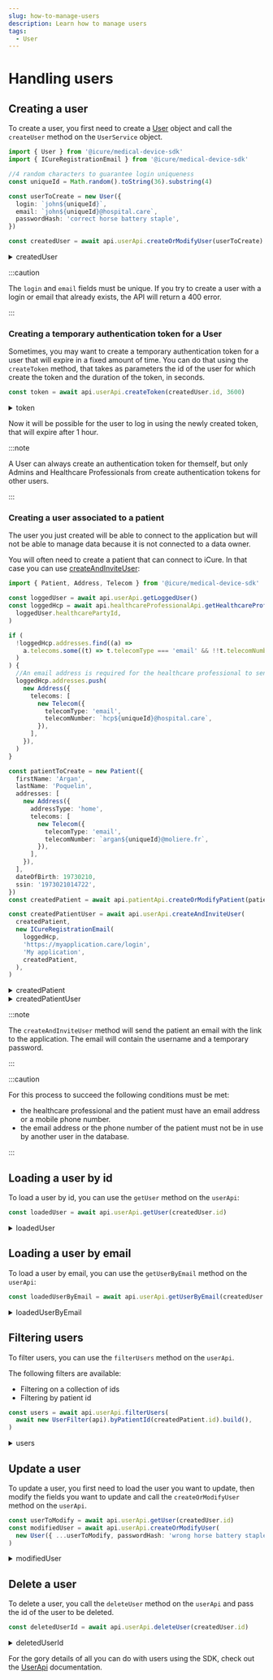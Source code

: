 ```yaml
---
slug: how-to-manage-users
description: Learn how to manage users
tags:
  - User
---
```


# Handling users

## Creating a user

To create a user, you first need to create a [User](../references/classes/User.md) object and call the `createUser` method on the `UserService` object.

<!-- file://code-samples/how-to/manage-users/index.mts snippet:Create a user-->
```typescript
import { User } from '@icure/medical-device-sdk'
import { ICureRegistrationEmail } from '@icure/medical-device-sdk'

//4 random characters to guarantee login uniqueness
const uniqueId = Math.random().toString(36).substring(4)

const userToCreate = new User({
  login: `john${uniqueId}`,
  email: `john${uniqueId}@hospital.care`,
  passwordHash: 'correct horse battery staple',
})

const createdUser = await api.userApi.createOrModifyUser(userToCreate)
```

<!-- output://code-samples/how-to/manage-users/createdUser.txt -->
<details>
<summary>createdUser</summary>

```json
{
  "id": "310c31dc-0cb2-41c4-8911-7acc2461fb85",
  "rev": "1-5680dab9f15afa557209cea31afff475",
  "created": 1688378971900,
  "login": "johnprlq1sm9g",
  "passwordHash": "*",
  "groupId": "ic-e2etest-medtech-docs",
  "email": "johnprlq1sm9g@hospital.care",
  "properties": {},
  "roles": {},
  "sharingDataWith": {},
  "authenticationTokens": {}
}
```
</details>


:::caution

The `login` and `email` fields must be unique. If you try to create a user with a login or email that already exists, the API will return a 400 error.

:::

### Creating a temporary authentication token for a User

Sometimes, you may want to create a temporary authentication token for a user that will expire in a fixed amount of time. 
You can do that using the `createToken` method, that takes as parameters the id of the user for which create the token 
and the duration of the token, in seconds.

<!-- file://code-samples/how-to/manage-users/index.mts snippet:Create a token-->
```typescript
const token = await api.userApi.createToken(createdUser.id, 3600)
```

<!-- output://code-samples/how-to/manage-users/token.txt -->
<details>
<summary>token</summary>

```text
d771202a-5a67-49ab-8f01-1b46649cbffa
```
</details>

Now it will be possible for the user to log in using the newly created token, that will expire after 1 hour.

:::note

A User can always create an authentication token for themself, 
but only Admins and Healthcare Professionals from create authentication tokens for other users.  


:::

### Creating a user associated to a patient

The user you just created will be able to connect to the application but will not be able to manage data because it is not connected to a data owner.

You will often need to create a patient that can connect to iCure. In that case you can use [createAndInviteUser](/sdks/references/apis/UserApi#createandinviteuser):

<!-- file://code-samples/how-to/manage-users/index.mts snippet:Create a patient user-->
```typescript
import { Patient, Address, Telecom } from '@icure/medical-device-sdk'

const loggedUser = await api.userApi.getLoggedUser()
const loggedHcp = await api.healthcareProfessionalApi.getHealthcareProfessional(
  loggedUser.healthcarePartyId,
)

if (
  !loggedHcp.addresses.find((a) =>
    a.telecoms.some((t) => t.telecomType === 'email' && !!t.telecomNumber),
  )
) {
  //An email address is required for the healthcare professional to send the invitation
  loggedHcp.addresses.push(
    new Address({
      telecoms: [
        new Telecom({
          telecomType: 'email',
          telecomNumber: `hcp${uniqueId}@hospital.care`,
        }),
      ],
    }),
  )
}

const patientToCreate = new Patient({
  firstName: 'Argan',
  lastName: 'Poquelin',
  addresses: [
    new Address({
      addressType: 'home',
      telecoms: [
        new Telecom({
          telecomType: 'email',
          telecomNumber: `argan${uniqueId}@moliere.fr`,
        }),
      ],
    }),
  ],
  dateOfBirth: 19730210,
  ssin: '1973021014722',
})
const createdPatient = await api.patientApi.createOrModifyPatient(patientToCreate)

const createdPatientUser = await api.userApi.createAndInviteUser(
  createdPatient,
  new ICureRegistrationEmail(
    loggedHcp,
    'https://myapplication.care/login',
    'My application',
    createdPatient,
  ),
)
```

<!-- output://code-samples/how-to/manage-users/createdPatient.txt -->
<details>
<summary>createdPatient</summary>

```json
{
  "id": "af378d93-d7f5-4247-a59e-479fa9be036c",
  "languages": [],
  "active": true,
  "parameters": {},
  "rev": "1-1214965a9df7143e2b999644bb6328d4",
  "created": 1688378971969,
  "modified": 1688378971969,
  "author": "6a541dfb-40d9-41f5-ba76-e3a5e277813f",
  "responsible": "e2b6e873-035b-4964-885b-5a90e99c43b4",
  "firstName": "Argan",
  "lastName": "Poquelin",
  "ssin": "1973021014722",
  "dateOfBirth": 19730210,
  "identifiers": [],
  "labels": {},
  "codes": {},
  "names": [
    {
      "firstNames": [
        "Argan"
      ],
      "prefix": [],
      "suffix": [],
      "lastName": "Poquelin",
      "text": "Poquelin Argan",
      "use": "official"
    }
  ],
  "addresses": [
    {
      "addressType": "home",
      "telecoms": [
        {
          "telecomNumber": "arganprlq1sm9g@moliere.fr",
          "telecomType": "email"
        }
      ]
    }
  ],
  "gender": "unknown",
  "birthSex": "unknown",
  "mergedIds": {},
  "deactivationReason": "none",
  "personalStatus": "unknown",
  "partnerships": [],
  "patientHealthCareParties": [],
  "patientProfessions": [],
  "properties": {},
  "systemMetaData": {
    "aesExchangeKeys": {},
    "hcPartyKeys": {},
    "privateKeyShamirPartitions": {},
    "transferKeys": {},
    "encryptedSelf": "LevbBdcSTaGpEMPRTfPDn7It3PgdofmlGgMh6C+Is6U=",
    "secretForeignKeys": [],
    "cryptedForeignKeys": {},
    "delegations": {
      "e2b6e873-035b-4964-885b-5a90e99c43b4": {}
    },
    "encryptionKeys": {
      "e2b6e873-035b-4964-885b-5a90e99c43b4": {}
    },
    "publicKeysForOaepWithSha256": {}
  }
}
```
</details>

<!-- output://code-samples/how-to/manage-users/createdPatientUser.txt -->
<details>
<summary>createdPatientUser</summary>

```json
{
  "id": "0d6c6aaf-350e-489b-9fad-62f8eebec949",
  "rev": "1-9b6877462964f7659d76d2a91566abb3",
  "created": 1688378972035,
  "name": "arganprlq1sm9g@moliere.fr",
  "login": "arganprlq1sm9g@moliere.fr",
  "groupId": "ic-e2etest-medtech-docs",
  "patientId": "af378d93-d7f5-4247-a59e-479fa9be036c",
  "email": "arganprlq1sm9g@moliere.fr",
  "properties": {},
  "roles": {},
  "sharingDataWith": {},
  "authenticationTokens": {}
}
```
</details>


:::note

The `createAndInviteUser` method will send the patient an email with the link to the application.
The email will contain the username and a temporary password.

:::

:::caution

For this process to succeed the following conditions must be met: 
* the healthcare professional and the patient must have an email address or a mobile phone number.
* the email address or the phone number of the patient must not be in use by another user in the database.

:::

## Loading a user by id

To load a user by id, you can use the `getUser` method on the `userApi`:

<!-- file://code-samples/how-to/manage-users/index.mts snippet:Load a user-->
```typescript
const loadedUser = await api.userApi.getUser(createdUser.id)
```

<!-- output://code-samples/how-to/manage-users/loadedUser.txt -->
<details>
<summary>loadedUser</summary>

```json
{
  "id": "310c31dc-0cb2-41c4-8911-7acc2461fb85",
  "rev": "2-3626deb4da17351a013da77bf32a8914",
  "created": 1688378971900,
  "login": "johnprlq1sm9g",
  "passwordHash": "*",
  "groupId": "ic-e2etest-medtech-docs",
  "email": "johnprlq1sm9g@hospital.care",
  "properties": {},
  "roles": {},
  "sharingDataWith": {},
  "authenticationTokens": {
    "ff3e00cf-ede1-41c6-abcc-0bd6d976b382": {
      "creationTime": 1688378971914,
      "validity": 3600
    }
  }
}
```
</details>

## Loading a user by email

To load a user by email, you can use the `getUserByEmail` method on the `userApi`:

<!-- file://code-samples/how-to/manage-users/index.mts snippet:Load a user by email-->
```typescript
const loadedUserByEmail = await api.userApi.getUserByEmail(createdUser.email)
```

<!-- output://code-samples/how-to/manage-users/loadedUserByEmail.txt -->
<details>
<summary>loadedUserByEmail</summary>

```json
{
  "id": "310c31dc-0cb2-41c4-8911-7acc2461fb85",
  "rev": "2-3626deb4da17351a013da77bf32a8914",
  "created": 1688378971900,
  "login": "johnprlq1sm9g",
  "passwordHash": "*",
  "groupId": "ic-e2etest-medtech-docs",
  "email": "johnprlq1sm9g@hospital.care",
  "properties": {},
  "roles": {},
  "sharingDataWith": {},
  "authenticationTokens": {
    "ff3e00cf-ede1-41c6-abcc-0bd6d976b382": {
      "creationTime": 1688378971914,
      "validity": 3600
    }
  }
}
```
</details>

## Filtering users

To filter users, you can use the `filterUsers` method on the `userApi`.

The following filters are available:
* Filtering on a collection of ids
* Filtering by patient id

<!-- file://code-samples/how-to/manage-users/index.mts snippet:Filter users-->
```typescript
const users = await api.userApi.filterUsers(
  await new UserFilter(api).byPatientId(createdPatient.id).build(),
)
```

<!-- output://code-samples/how-to/manage-users/users.txt -->
<details>
<summary>users</summary>

```json
{
  "pageSize": 1000,
  "totalSize": 448,
  "rows": [
    {
      "id": "0d6c6aaf-350e-489b-9fad-62f8eebec949",
      "rev": "2-3b2cf0c426cdce9be9089efce8ce9574",
      "created": 1688378972035,
      "name": "arganprlq1sm9g@moliere.fr",
      "login": "arganprlq1sm9g@moliere.fr",
      "groupId": "ic-e2etest-medtech-docs",
      "patientId": "af378d93-d7f5-4247-a59e-479fa9be036c",
      "email": "arganprlq1sm9g@moliere.fr",
      "properties": {},
      "roles": {},
      "sharingDataWith": {},
      "authenticationTokens": {
        "b1e6c518-a3a8-4e9a-8a5f-7f56fa5c6fa8": {
          "creationTime": 1688378972057,
          "validity": 172800
        }
      }
    }
  ],
  "nextKeyPair": {}
}
```
</details>

## Update a user

To update a user, you first need to load the user you want to update, then modify the fields you want to update and call the `createOrModifyUser` method on the `userApi`.

<!-- file://code-samples/how-to/manage-users/index.mts snippet:Update a user-->
```typescript
const userToModify = await api.userApi.getUser(createdUser.id)
const modifiedUser = await api.userApi.createOrModifyUser(
  new User({ ...userToModify, passwordHash: 'wrong horse battery staple' }),
)
```

<!-- output://code-samples/how-to/manage-users/modifiedUser.txt -->
<details>
<summary>modifiedUser</summary>

```json
{
  "id": "310c31dc-0cb2-41c4-8911-7acc2461fb85",
  "rev": "3-bbfd4a77c910433d4eebaacfad823135",
  "created": 1688378971900,
  "login": "johnprlq1sm9g",
  "passwordHash": "*",
  "groupId": "ic-e2etest-medtech-docs",
  "email": "johnprlq1sm9g@hospital.care",
  "properties": {},
  "roles": {},
  "sharingDataWith": {},
  "authenticationTokens": {
    "ff3e00cf-ede1-41c6-abcc-0bd6d976b382": {
      "creationTime": 1688378971914,
      "validity": 3600
    }
  }
}
```
</details>

## Delete a user

To delete a user, you call the `deleteUser` method on the `userApi` and pass the id of the user to be deleted.

<!-- file://code-samples/how-to/manage-users/index.mts snippet:Delete a user-->
```typescript
const deletedUserId = await api.userApi.deleteUser(createdUser.id)
```

<!-- output://code-samples/how-to/manage-users/deletedUserId.txt -->
<details>
<summary>deletedUserId</summary>

```text
4-27703d6f5b159ce6c94835e728d502e0
```
</details>

For the gory details of all you can do with users using the SDK, check out the [UserApi](/sdks/references/apis/UserApi) documentation.
